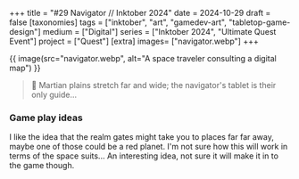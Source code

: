 +++
title = "#29 Navigator // Inktober 2024"
date = 2024-10-29
draft =  false
[taxonomies]
tags = ["inktober", "art", "gamedev-art", "tabletop-game-design"]
medium = ["Digital"]
series = ["Inktober 2024", "Ultimate Quest Event"]
project = ["Quest"]
[extra]
images= ["navigator.webp"]
+++

{{ image(src="navigator.webp", alt="A space traveler consulting a digital map") }}

> 🌋 Martian plains stretch far and wide; the navigator's tablet is their only guide...

### Game play ideas

I like the idea that the realm gates might take you to places far far away, maybe one of those could be a red planet. I'm not sure how this will work in terms of the space suits... An interesting idea, not sure it will make it in to the game though.
